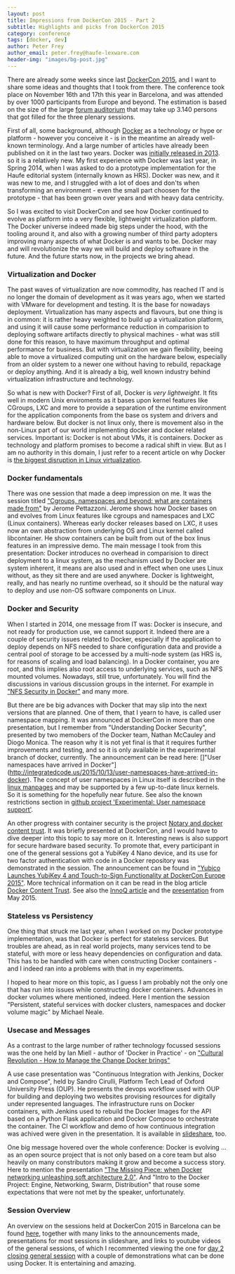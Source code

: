 ```yaml
---
layout: post
title: Impressions from DockerCon 2015 - Part 2
subtitle: Highlights and picks from DockerCon 2015
category: conference
tags: [docker, dev]
author: Peter Frey
author_email: peter.frey@haufe-lexware.com
header-img: "images/bg-post.jpg"
---
```


There are already some weeks since last [DockerCon 2015](http://europe-2015.dockercon.com/), and I want to share some ideas and thoughts that I took from there. The conference took place on November 16th and 17th this year in Barcelona, and was attended by over 1000 participants from Europe and beyond. The estimation is based on the size of the large [forum auditorium](http://www.ccib.es/spaces/forum-auditorium) that may take up 3.140 persons that got filled for the three plenary sessions.

First of all, some background, although [Docker](https://www.docker.com/what-docker) as a technology or hype or platform - however you conceive it - is in the meantime an already well-known terminology. And a large number of articles have already been published on it in the last two years. Docker was [initially released in 2013](https://en.wikipedia.org/wiki/Docker_\(software\)#History). so it is a relatively new. My first experience with Docker was last year, in Spring 2014, when I was asked to do a prototype implementation for the Haufe editorial system (internally known as HRS). Docker was new, and it was new to me, and I struggled with a lot of does and don'ts when transforming an environment - even the small part choosen for the prototype - that has been grown over years and with heavy data centricity.

So I was excited to visit DockerCon and see how Docker continued to evolve as platform into a very flexible, lightweight virtualization platform. The Docker universe indeed made big steps under the hood, with the tooling around it, and also with a growing number of third party adopters improving many aspects of what Docker is and wants to be. Docker may and will revolutionize the way we will build and deploy software in the future. And the future starts now, in the projects we bring ahead.

### Virtualization and Docker

The past waves of virtualization are now commodity, has reached IT and is no longer the domain of development as it was years ago, when we started with VMware for development and testing. It is the base for nowadays deployment. Virtualization has many aspects and flavours, but one thing is in common: it is rather heavy weighted to build up a virtualization platform, and using it will cause some performance reduction in comparision to deploying software artifacts directly to physical machines - what was still done for this reason, to have maximum throughput and optimal performance for business. But with virtualization we gain flexibility, beeing able to move a virtualized computing unit on the hardware below, especially from an older system to a newer one without having to rebuild, repackage or deploy anything. And it is already a big, well known industry behind virtualization infrastructure and technology.

So what is new with Docker? First of all, Docker is *very lightweight*. It fits well in modern Unix enviroments as it bases upon kernel features like CGroups, LXC and more to provide a separation of the runtime environment for the application components from the base os system and drivers and hardware below. But docker is not linux only, there is movement also in the non-Linux part of our world implementing docker and docker related services. Important is: Docker is not about VMs, it is containers. Docker as technology and platform promises to become a radical shift in view. But as I am no authority in this domain, I just refer to a recent article on why Docker is [the biggest disruption in Linux virtualization](http://www.nextplatform.com/2015/11/06/linux-containers-will-disrupt-virtualization-incumbents/).

### Docker fundamentals

There was one session that made a deep impression on me. It was the session titled ["Cgroups, namespaces and beyond: what are containers made from"](http://de.slideshare.net/Docker/cgroups-namespaces-and-beyond-what-are-containers-made-from) by Jerome Pettazzoni. Jerome shows how Docker bases on and evolves from Linux features like cgroups and namespaces and LXC (Linux containers). Whereas early docker releases based on LXC, it uses now an own abstraction from underlying OS and Linux kernel called libcontainer. He show containers can be built from out of the box linus features in an impressive demo. The main message I took from this presentation: Docker introduces no overhead in comparision to direct deployment to a linux system, as the mechanism used by Docker are system inherent, it means are also used and in effect when one uses Linux without, as they sit there and are used anywhere. Docker is lightweight, really, and has nearly no runtime overhead, so it should be the natural way to deploy and use non-OS software components on Linux. 

### Docker and Security

When I started in 2014, one message from IT was: Docker is insecure, and not ready for production use, we cannot support it. Indeed there are a couple of security issues related to Docker, especially if the application to deploy depends on NFS needed to share configuration data and provide a central pool of storage to be accessed by a multi-node system (as HRS is, for reasons of scaling and load balancing). In a Docker container, you are root, and this implies also root access to underlying services, such as NFS mounted volumes. Nowadays, still true, unfortunately. You will find the discussions in various discussion groups in the internet. For example in ["NFS Security in Docker"](https://groups.google.com/forum/#!topic/docker-user/baFYhFZp0Uw) and many more.

But there are be big advances with Docker that may slip into the  next versions that are planned. One of them, that I yearn to have, is called user namespace mapping. It was announced at DockerCon in more than one presentation, but I remember from "Understanding Docker Security", presented by two memobers of the Docker team, Nathan McCauley and Diogo Monica. The reason why it is not yet final is that it requires further improvements and testing, and so it is only available in the experimental branch of docker, currently. 
The announcement can be read here: []"User namespaces have arrived in Docker"] (http://integratedcode.us/2015/10/13/user-namespaces-have-arrived-in-docker). The concept of user namespaces in Linux itself is described in the [linux manpages](http://man7.org/linux/man-pages/man7/user_namespaces.7.html) and may be supported by a few up-to-date linux kernels. So it is something for the hopefully near future. See also the known restrictions section in [github project 'Experimental: User namespace support'](https://github.com/docker/docker/blob/master/experimental/userns.md).

An other progress with container security is the project [Notary and docker content trust](https://github.com/docker/notary). It was briefly presented at DockerCon, and I would have to dive deeper into this topic to say more on it. Interesting news is also support for secure hardware based security. To promote that, every participant in one of the general sessions got a YubiKey 4 Nano device, and its use for two factor authentication with code in a Docker repository was demonstrated in the session. The announcement can be found in ["Yubico Launches YubiKey 4 and Touch-to-Sign Functionality at DockerCon Europe 2015"](http://www.marketwired.com/press-release/yubico-launches-yubikey-4-and-touch-to-sign-functionality-at-dockercon-europe-2015-2073790.htm). 
More technical information on it can be read in the blog article [Docker Content Trust](https://blog.docker.com/2015/08/content-trust-docker-1-8/). 
See also the [InnoQ article](http://www.infoq.com/news/2015/11/docker-security-containers) and the [presentation](https://blog.docker.com/2015/05/understanding-docker-security-and-best-practices/) from May 2015.

### Stateless vs Persistency

One thing that struck me last year, when I worked on my Docker prototype implementation, was that Docker is perfect for stateless services. But troubles are ahead, as in real world projects, many services tend to be stateful, with more or less heavy dependencies on configuration and data. This has to be handled with care when constructing Docker containers - and I indeed ran into a problems with that in my experiments.

I hoped to hear more on this topic, as I guess I am probably not the only one that has run into issues while constructing docker containers.
Advances in docker volumes where mentioned, indeed. Here I mention the session "Persistent, stateful services with docker clusters, namespaces and docker volume magic" by Michael Neale.

### Usecase and Messages
As a contrast to the large number of rather technology focussed sessions was the one held by Ian Miell - author of 'Docker in Practice' - on ["Cultural Revolution - How to Manage the Change Docker brings"](http://de.slideshare.net/Docker/cultural-revolution-how-to-mange-the-change-docker-brings)

A use case presentation was "Continuous Integration with Jenkins, Docker and Compose", held by Sandro Cirulli, Platform Tech Lead of Oxford University Press (OUP). He presents the devops workflow used with OUP for building and deploying two websites provising resources for digitally under represented languages. The infrastructure runs on Docker containers, with Jenkins used to rebuild the Docker Images for the API based on a Python Flask application and Docker Compose to orchestrate the container. The CI workflow and demo of how continuous integration was achived were given in the presentation. It is available in [slideshare](http://de.slideshare.net/Docker/continuous-integration-with-jenkins-docker-and-compose), too.
 
One big message hovered over the whole conference: Docker is evolving ... as an open source project that is not only based on a core team but also heavily on many constributors making it grow and become a success story. Here to mention the presentation ["The Missing Piece: when Docker networking unleashing soft architecture 2.0"](http://de.slideshare.net/Docker/the-missing-piece-when-docker-networking-unleashing-soft-architecture-v15). And "Intro to the Docker Project: Engine, Networking, Swarm, Distribution" that rouse some expectations that were not met by the speaker, unfortunately.

### Session Overview
An overview on the sessions held at DockerCon 2015 in Barcelona can be found [here](https://github.com/ngtuna/dockercon-eu-2015/blob/master/README.md), together with many links to the announcements made, presentations for most sessions in slideshare, and links to youtube videos of the general sessions, of which I recommented viewing the one for [day 2 closing general session](https://www.youtube.com/watch?v=ZBcMy-_xuYk) with a couple of demonstrations what can be done using Docker. It is entertaining and amazing.


